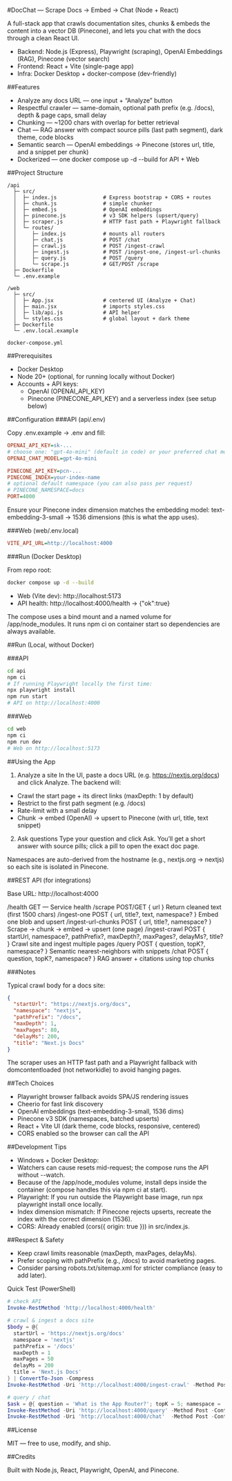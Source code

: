 #DocChat — Scrape Docs → Embed → Chat (Node + React)

A full-stack app that crawls documentation sites, chunks & embeds the content into a vector DB (Pinecone), and lets you chat with the docs through a clean React UI.

- Backend: Node.js (Express), Playwright (scraping), OpenAI Embeddings (RAG), Pinecone (vector search)
- Frontend: React + Vite (single-page app)
- Infra: Docker Desktop + docker-compose (dev-friendly)

##Features

- Analyze any docs URL — one input + “Analyze” button
- Respectful crawler — same-domain, optional path prefix (e.g. /docs), depth & page caps, small delay
- Chunking — ~1200 chars with overlap for better retrieval
- Chat — RAG answer with compact source pills (last path segment), dark theme, code blocks
- Semantic search — OpenAI embeddings → Pinecone (stores url, title, and a snippet per chunk)
- Dockerized — one docker compose up -d --build for API + Web

##Project Structure
```
/api
  ├─ src/
  │  ├─ index.js               # Express bootstrap + CORS + routes
  │  ├─ chunk.js               # simple chunker
  │  ├─ embed.js               # OpenAI embeddings
  │  ├─ pinecone.js            # v3 SDK helpers (upsert/query)
  │  ├─ scraper.js             # HTTP fast path + Playwright fallback
  │  └─ routes/
  │     ├─ index.js            # mounts all routers
  │     ├─ chat.js             # POST /chat
  │     ├─ crawl.js            # POST /ingest-crawl
  │     ├─ ingest.js           # POST /ingest-one, /ingest-url-chunks
  │     ├─ query.js            # POST /query
  │     └─ scrape.js           # GET/POST /scrape
  ├─ Dockerfile
  └─ .env.example

/web
  ├─ src/
  │  ├─ App.jsx                # centered UI (Analyze + Chat)
  │  ├─ main.jsx               # imports styles.css
  │  ├─ lib/api.js             # API helper
  │  └─ styles.css             # global layout + dark theme
  ├─ Dockerfile
  └─ .env.local.example

docker-compose.yml
```

##Prerequisites

- Docker Desktop
- Node 20+ (optional, for running locally without Docker)
- Accounts + API keys:
    - OpenAI (OPENAI_API_KEY)
    - Pinecone (PINECONE_API_KEY) and a serverless index (see setup below)

##Configuration
###API (api/.env)

Copy .env.example → .env and fill:

```ini
OPENAI_API_KEY=sk-...
# choose one: "gpt-4o-mini" (default in code) or your preferred chat model
OPENAI_CHAT_MODEL=gpt-4o-mini

PINECONE_API_KEY=pcn-...
PINECONE_INDEX=your-index-name
# optional default namespace (you can also pass per request)
# PINECONE_NAMESPACE=docs
PORT=4000
```

Ensure your Pinecone index dimension matches the embedding model:
text-embedding-3-small → 1536 dimensions (this is what the app uses).

###Web (web/.env.local)
```ini
VITE_API_URL=http://localhost:4000
```

###Run (Docker Desktop)

From repo root:
```bash
docker compose up -d --build
```

- Web (Vite dev): http://localhost:5173
- API health: http://localhost:4000/health -> {"ok":true}

The compose uses a bind mount and a named volume for /app/node_modules.
It runs npm ci on container start so dependencies are always available.

##Run (Local, without Docker)

###API
```bash
cd api
npm ci
# If running Playwright locally the first time:
npx playwright install
npm run start
# API on http://localhost:4000
```

###Web
```bash
cd web
npm ci
npm run dev
# Web on http://localhost:5173
```
##Using the App

1. Analyze a site
In the UI, paste a docs URL (e.g. https://nextjs.org/docs) and click Analyze.
The backend will:

- Crawl the start page + its direct links (maxDepth: 1 by default)
- Restrict to the first path segment (e.g. /docs)
- Rate-limit with a small delay
- Chunk → embed (OpenAI) → upsert to Pinecone (with url, title, text snippet)

2. Ask questions
Type your question and click Ask.
You’ll get a short answer with source pills; click a pill to open the exact doc page.

Namespaces are auto-derived from the hostname (e.g., nextjs.org → nextjs) so each site is isolated in Pinecone.

##REST API (for integrations)

Base URL: http://localhost:4000

/health	GET	—	Service health
/scrape	POST/GET	{ url }	Return cleaned text (first 1500 chars)
/ingest-one	POST	{ url, title?, text, namespace? }	Embed one blob and upsert
/ingest-url-chunks	POST	{ url, title?, namespace? }	Scrape → chunk → embed → upsert (one page)
/ingest-crawl	POST	{ startUrl, namespace?, pathPrefix?, maxDepth?, maxPages?, delayMs?, title? }	Crawl site and ingest multiple pages
/query	POST	{ question, topK?, namespace? }	Semantic nearest-neighbors with snippets
/chat	POST	{ question, topK?, namespace? }	RAG answer + citations using top chunks

###Notes

Typical crawl body for a docs site:
```json
{
  "startUrl": "https://nextjs.org/docs",
  "namespace": "nextjs",
  "pathPrefix": "/docs",
  "maxDepth": 1,
  "maxPages": 80,
  "delayMs": 200,
  "title": "Next.js Docs"
}
```

The scraper uses an HTTP fast path and a Playwright fallback with domcontentloaded (not networkidle) to avoid hanging pages.

##Tech Choices

- Playwright browser fallback avoids SPA/JS rendering issues
- Cheerio for fast link discovery
- OpenAI embeddings (text-embedding-3-small, 1536 dims)
- Pinecone v3 SDK (namespaces, batched upserts)
- React + Vite UI (dark theme, code blocks, responsive, centered)
- CORS enabled so the browser can call the API

##Development Tips

- Windows + Docker Desktop:
- Watchers can cause resets mid-request; the compose runs the API without --watch.
- Because of the /app/node_modules volume, install deps inside the container (compose handles this via npm ci at start).
- Playwright: If you run outside the Playwright base image, run npx playwright install once locally.
- Index dimension mismatch: If Pinecone rejects upserts, recreate the index with the correct dimension (1536).
- CORS: Already enabled (cors({ origin: true })) in src/index.js.

##Respect & Safety

- Keep crawl limits reasonable (maxDepth, maxPages, delayMs).
- Prefer scoping with pathPrefix (e.g., /docs) to avoid marketing pages.
- Consider parsing robots.txt/sitemap.xml for stricter compliance (easy to add later).

Quick Test (PowerShell)
```powershell
# check API
Invoke-RestMethod 'http://localhost:4000/health'

# crawl & ingest a docs site
$body = @{
  startUrl = 'https://nextjs.org/docs'
  namespace = 'nextjs'
  pathPrefix = '/docs'
  maxDepth = 1
  maxPages = 50
  delayMs = 200
  title = 'Next.js Docs'
} | ConvertTo-Json -Compress
Invoke-RestMethod -Uri 'http://localhost:4000/ingest-crawl' -Method Post -ContentType 'application/json' -Body $body

# query / chat
$ask = @{ question = 'What is the App Router?'; topK = 5; namespace = 'nextjs' } | ConvertTo-Json -Compress
Invoke-RestMethod -Uri 'http://localhost:4000/query' -Method Post -ContentType 'application/json' -Body $ask
Invoke-RestMethod -Uri 'http://localhost:4000/chat'  -Method Post -ContentType 'application/json' -Body $ask
```

##License

MIT — free to use, modify, and ship.

##Credits

Built with Node.js, React, Playwright, OpenAI, and Pinecone.